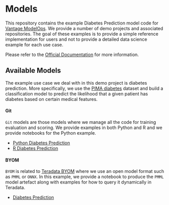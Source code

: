 

# Models

This repository contains the example Diabetes Prediction model code for [Vantage ModelOps](https://docs.teradata.com/r/Teradata-VantageTM-ModelOps-User-Guide/June-2022). We provide a number of demo projects and associated repositories. The goal of these examples is to provide a simple reference implementation for users and not to provide a detailed data science example for each use case. 

Please refer to the [Official Documentation](https://docs.teradata.com/r/Teradata-VantageTM-ModelOps-User-Guide/June-2022) for more information.

## Available Models

The example use case we deal with in this demo project is diabetes prediction. More specifically, we use the [PIMA diabetes](http://nrvis.com/data/mldata/pima-indians-diabetes.csv) dataset and build a classification model to predict the likelihood that a given patient has diabetes based on certain medical features.

####  Git

`Git` models are those models where we manage all the code for training evaluation and scoring. We provide examples in both Python and R and we provide notebooks for the Python example.

- [Python Diabetes Prediction](model_definitions/python-diabetes)
- [R Diabetes Prediction](model_definitions/r-diabetes)

#### BYOM

`BYOM` is related to [Teradata BYOM](https://docs.teradata.com/r/Teradata-VantageTM-Bring-Your-Own-Model-User-Guide/May-2022/Bring-Your-Own-Model) where we use an open model format such as `PMML` or `ONNX`. In this example, we provide a notebook to produce the `PMML` model artefact along with examples for how to query it dynamically in Teradata. 

- [Diabetes Prediction](byom/pima)


